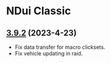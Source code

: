 # NDui Classic

## [3.9.2](https://github.com/siweia/NDui/tree/3.9.2) (2023-4-23)

- Fix data transfer for macro clicksets.
- Fix vehicle updating in raid.